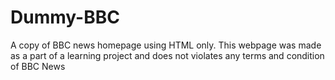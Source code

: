 # Dummy-BBC
A copy of BBC news homepage using HTML only.
This webpage was made as a part of a learning project and does not violates any terms and condition of BBC News 
